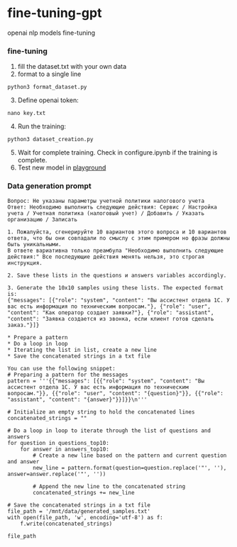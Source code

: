 # fine-tuning-gpt
openai nlp models fine-tuning
### fine-tuning
1. fill the dataset.txt with your own data  
2. format to a single line
```
python3 format_dataset.py
```
3. Define openai token:
```
nano key.txt
```
4. Run the training:
```
python3 dataset_creation.py
```
5. Wait for complete training. Check in configure.ipynb if the training is complete.
6. Test new model in [playground](https://platform.openai.com/playground)
### Data generation prompt
```
Вопрос: Не указаны параметры учетной политики налогового учета
Ответ: Необходимо выполнить следующие действия: Сервис / Настройка учета / Учетная политика (налоговый учет) / Добавить / Указать организацию / Записать

1. Пожалуйста, сгенерируйте 10 вариантов этого вопроса и 10 вариантов ответа, что бы они совпадали по смыслу с этим примером но фразы должны быть уникальными.
В ответе вариативна только преамбула "Необходимо выполнить следующие действия:" Все последующие действия менять нельзя, это строгая инструкция.

2. Save these lists in the questions и answers variables accordingly.

3. Generate the 10x10 samples using these lists. The expected format is:
{"messages": [{"role": "system", "content": "Вы ассистент отдела 1С. У вас есть информация по техническим вопросам."}, {"role": "user", "content": "Как оператор создает заявки?"}, {"role": "assistant", "content": "Заявка создается из звонка, если клиент готов сделать заказ."}]}

* Prepare a pattern
* Do a loop in loop
* Iterating the list in list, create a new line
* Save the concatenated strings in a txt file

You can use the following snippet:
# Preparing a pattern for the messages
pattern = '''{{"messages": [{{"role": "system", "content": "Вы ассистент отдела 1С. У вас есть информация по техническим вопросам."}}, {{"role": "user", "content": "{question}"}}, {{"role": "assistant", "content": "{answer}"}}]}}\n'''

# Initialize an empty string to hold the concatenated lines
concatenated_strings = ""

# Do a loop in loop to iterate through the list of questions and answers
for question in questions_top10:
    for answer in answers_top10:
        # Create a new line based on the pattern and current question and answer
        new_line = pattern.format(question=question.replace('"', ''), answer=answer.replace('"', ''))
        
        # Append the new line to the concatenated string
        concatenated_strings += new_line

# Save the concatenated strings in a txt file
file_path = '/mnt/data/generated_samples.txt'
with open(file_path, 'w', encoding='utf-8') as f:
    f.write(concatenated_strings)

file_path
```